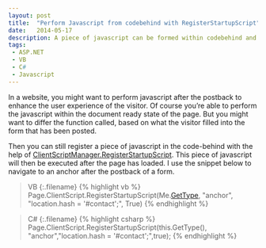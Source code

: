 ```yaml
---
layout: post
title:  "Perform Javascript from codebehind with RegisterStartupScript"
date:   2014-05-17
description: A piece of javascript can be formed within codebehind and registered to run after the page has loaded.
tags:
 - ASP.NET
 - VB
 - C#
 - Javascript
---
```

In a website, you might want to perform javascript after the postback to enhance the user experience of the visitor. Of course you’re able to perform the javascript within the document ready state of the page. But you might want to differ the function called, based on what the visitor filled into the form that has been posted.

Then you can still register a piece of javascript in the code-behind with the help of [ClientScriptManager.RegisterStartupScript](http://msdn.microsoft.com/en-us/library/z9h4dk8y(v=vs.110).aspx). This piece of javascript will then be executed after the page has loaded. I use the snippet below to navigate to an anchor after the postback of a form.

>VB
{:.filename}
{% highlight vb %}
Page.ClientScript.RegisterStartupScript(Me.[GetType](),
           "anchor", "location.hash = '#contact';", True)
{% endhighlight %}

>C#
{:.filename}
{% highlight csharp %}
Page.ClientScript.RegisterStartupScript(this.GetType(),
           "anchor","location.hash = '#contact';",true);
{% endhighlight %}